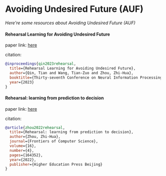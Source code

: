 # Avoiding Undesired Future (AUF)
*Here're some resources about Avoiding Undesired Future (AUF)*


#### Rehearsal Learning for Avoiding Undesired Future

paper link: [here](https://openreview.net/pdf?id=ZwQJRXLjVm)

citation: 
```bibtex
@inproceedings{qin2023rehearsal,
  title={Rehearsal Learning for Avoiding Undesired Future},
  author={Qin, Tian and Wang, Tian-Zuo and Zhou, Zhi-Hua},
  booktitle={Thirty-seventh Conference on Neural Information Processing Systems},
  year={2023}
}
```


#### Rehearsal: learning from prediction to decision

paper link: [here](https://www.lamda.nju.edu.cn/publication/fcs22decision.pdf)

citation: 
```bibtex
@article{zhou2022rehearsal,
  title={Rehearsal: learning from prediction to decision},
  author={Zhou, Zhi-Hua},
  journal={Frontiers of Computer Science},
  volume={16},
  number={4},
  pages={164352},
  year={2022},
  publisher={Higher Education Press Beijing}
}
```